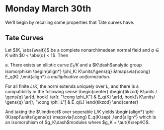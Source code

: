 # Monday March 30th

We'll begin by recalling some properties that Tate curves have.

## Tate Curves

Let $(K, \abs{\wait})$ be a complete nonarchimedean normal field and $q\in K$ with $0 < \abs{q} < 1$.
Then

a. There exists an elliptic curve $E_1/K$ and a $K\dash$analytic group isomorphism
  \begin{align*}
  \phi_K: K\units/\gens{q} &\mapsvia{\cong} E_q(K)
  ,\end{align*}
  a *multiplicative uniformization*.

  For all finite $L/K$, the norm extends uniquely over $L$, and there is a compatibility in the following sense
  \begin{center}
  \begin{tikzcd}
  K\units / \gens{q} \ar[d, hook] \ar[r, "\cong \phi_K"] & E_q(K) \ar[d, hook]\\
  K\units/ \gens{q} \ar[r, "\cong \phi_L"] & E_q(L)
  \end{tikzcd}
  \end{center}

  And taking the $\limdirect$ over seperable $L/K$ yields
  \begin{align*}
  \phi: (K\sep)\units/\gens{q} \mapsvia{\cong} E_q(K\sep)
  ,\end{align*}
  which is an isomorphism of $g_K\dash$modules where $g_K = \aut(K\sep/K)$.

